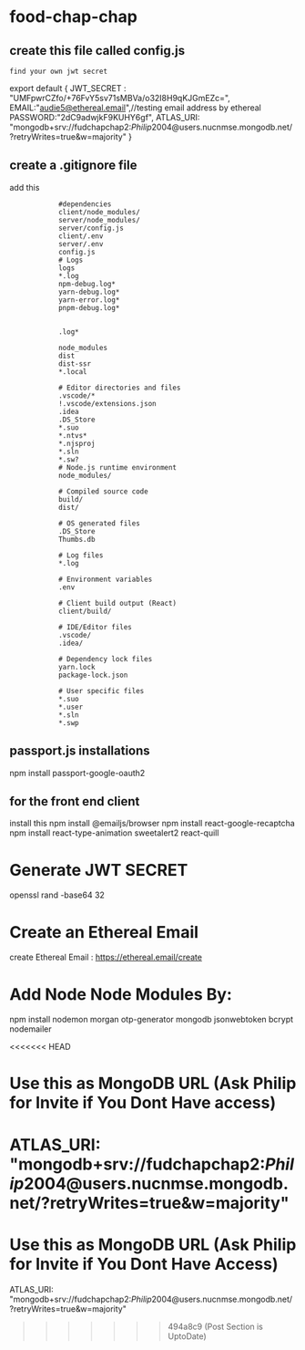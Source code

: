 # food-chap-chap

## create this file called config.js
    find your own jwt secret

export default {
        JWT_SECRET : "UMFpwrCZfo/+76FvY5sv71sMBVa/o32I8H9qKJGmEZc=",
        EMAIL:"audie5@ethereal.email",//testing email address by ethereal
        PASSWORD:"2dC9adwjkF9KUHY6gf",
        ATLAS_URI: "mongodb+srv://fudchapchap2:$Philip2004$@users.nucnmse.mongodb.net/?retryWrites=true&w=majority"
}

## create a .gitignore file

add this 

                #dependencies
                client/node_modules/
                server/node_modules/
                server/config.js
                client/.env
                server/.env
                config.js
                # Logs
                logs
                *.log
                npm-debug.log*
                yarn-debug.log*
                yarn-error.log*
                pnpm-debug.log*

                
                .log*

                node_modules
                dist
                dist-ssr
                *.local

                # Editor directories and files
                .vscode/*
                !.vscode/extensions.json
                .idea
                .DS_Store
                *.suo
                *.ntvs*
                *.njsproj
                *.sln
                *.sw?
                # Node.js runtime environment
                node_modules/

                # Compiled source code
                build/
                dist/

                # OS generated files
                .DS_Store
                Thumbs.db

                # Log files
                *.log

                # Environment variables
                .env

                # Client build output (React)
                client/build/

                # IDE/Editor files
                .vscode/
                .idea/

                # Dependency lock files
                yarn.lock
                package-lock.json

                # User specific files
                *.suo
                *.user
                *.sln
                *.swp
## passport.js installations

npm install passport-google-oauth2


## for the front end client 

install this
    npm install @emailjs/browser
    npm install react-google-recaptcha
    npm install react-type-animation sweetalert2 react-quill
# Generate JWT SECRET
openssl rand -base64 32 

# Create an Ethereal Email
create Ethereal Email : https://ethereal.email/create

# Add Node Node Modules By:
npm install nodemon morgan otp-generator mongodb jsonwebtoken bcrypt nodemailer

<<<<<<< HEAD
# Use this as MongoDB URL (Ask Philip for Invite if You Dont Have access)
ATLAS_URI: "mongodb+srv://fudchapchap2:$Philip2004$@users.nucnmse.mongodb.net/?retryWrites=true&w=majority" 
=======
# Use this as MongoDB URL (Ask Philip for Invite if You Dont Have Access)
ATLAS_URI: "mongodb+srv://fudchapchap2:$Philip2004$@users.nucnmse.mongodb.net/?retryWrites=true&w=majority" 
>>>>>>> 494a8c9 (Post Section is UptoDate)

